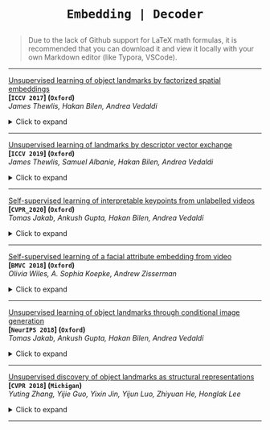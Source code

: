 # <p align=center>`Embedding | Decoder`</p>

> Due to the lack of Github support for LaTeX math formulas, it is recommended that you can download it and view it locally with your own Markdown editor (like Typora, VSCode).



---

[Unsupervised learning of object landmarks by factorized spatial embeddings](https://arxiv.org/pdf/1705.02193.pdf)  
**[`ICCV 2017`] (`Oxford`)**  
*James Thewlis, Hakan Bilen, Andrea Vedaldi*

<details><summary>Click to expand</summary>


<div align=center>
	<img src="https://raw.githubusercontent.com/yzy1996/Image-Hosting/master/20210509151055.png" width="400" />
    <p>(point r in the reference space S, a map $Phi$ detects the location q 两幅图是同一物体不同视角)</p>
</div>


> **Summary**

Detect consistent landmarks with image deformations under a process of factorizing viewpoint.

They mainly learn viewpoint-independent representations of objects from images,  the structure of an object is expressed as a set of landmark points. The landmark can be seen as a representation of transformations. 

利用 变形前后关键点不变性 作为学习信号。

？这个关键点是如何定义的呢，人还是自动的

> **Details**

$S \subset \mathbb{R}^{3}$ is the surface of a physical object, independent of the particular image $\mathrm{x}$  
$\mathrm{x}: \Lambda \rightarrow \mathbb{R}$ is an image of the object  
$\Lambda \sub \mathbb{R}^2$  is the image domain

learn a function $q = \Phi_S(p;\mathrm{x})$, where $p \in S$ is the object points, $q \in \Lambda$ is the corresponding pixels.  
an image warp function $g: \mathbb{R}^2 \mapsto \mathbb{R}^2$. 主要是依靠viewpoint的变换

The factorization is:
$$
\forall p \in S: \Phi_{S}(p ; \mathbf{x} \circ g)=g\left(\Phi_{S}(p ; \mathbf{x})\right).
$$
to deformable objects, they introduce a common reference space - object frame, using a reference points $r$, rewrite the function above:
$$
\forall r \in S_{0}: \Phi(r ; \mathbf{x} \circ g)=g(\Phi(r ; \mathbf{x})).
$$

</p></details>

---

[Unsupervised learning of landmarks by descriptor vector exchange](https://arxiv.org/pdf/1908.06427.pdf)  
**[`ICCV 2019`] (`Oxford`)**  
*James Thewlis, Samuel Albanie, Hakan Bilen, Andrea Vedaldi*

<details><summary>Click to expand</summary>


<div align=center>
	<img src="https://raw.githubusercontent.com/yzy1996/Image-Hosting/master/20210511180002.png" width="400" />
</div>


> **Summary**

Develop a new perspective on **equivariance to random image transformations** method. Based on [previous work](Unsupervised learning of object landmarks by factorized spatial embeddings).

Introduce an **invariant descriptors** (例如[SIFT](Distinctive image features from scaleinvariant
keypoints)，就想是一个embedding) to establish correspondences between images which is the same as **landmark detectors**. In addition, landmarks are invariant to intra-class variations in addition to viewing effects. (看上图很好理解)

> **Details**

用了一个中间instance来增强变形的能力。

<div align=center>
	<img src="https://raw.githubusercontent.com/yzy1996/Image-Hosting/master/20210511202103.png" width="800" />
</div>

</p></details>

---

[Self-supervised learning of interpretable keypoints from unlabelled videos](https://openaccess.thecvf.com/content_CVPR_2020/papers/Jakab_Self-Supervised_Learning_of_Interpretable_Keypoints_From_Unlabelled_Videos_CVPR_2020_paper.pdf)  
**[`CVPR_2020`] (`Oxford`)**  
*Tomas Jakab, Ankush Gupta, Hakan Bilen, Andrea Vedaldi*

<details><summary>Click to expand</summary>


<div align=center>
	<img src="https://raw.githubusercontent.com/yzy1996/Image-Hosting/master/20210511173048.png" width="800" />
</div>


> **Summary**

Learn from only unlabeled videos and **a weak empirical prior** on the object poses. (为什么要用视频呢？因为视频帧之间的对象是同一个目标，只是有pose的差异，通过分析这些差异就可以对pose建模。)

The pose priors are obtained from unpaired data. (虽然强调跟训练pose的网络无关，但这也算是一种多余的先验输入辅助，还是有监督的，只不过是 little additional supervision。)

Introduce a **conditional generator** design combining **image translation**

> **Details**

用了 Adversarial loss，是通过新的 unpaired 数据 (看上图)。目标是希望 新生成的 和 真实的不匹配 一致 (比如都是轮廓样式)。

一个 AE loss，用的是 VGG 的 perceptual loss 
$$
\mathcal{L}_{\text {perc }}=\frac{1}{N} \sum_{i=1}^{N}\left\|\Gamma\left(\hat{x}_{i}\right)-\Gamma\left(\boldsymbol{x}_{i}\right)\right\|_{2}^{2},
$$
一个 difference adversarial loss：
$$
\mathcal{L}_{\mathrm{disc}}(D)=\frac{1}{M} \sum_{j=1}^{M} D\left(\overline{\boldsymbol{y}}_{j}\right)^{2}+\frac{1}{N} \sum_{i=1}^{N}\left(1-D\left(\boldsymbol{y}_{i}\right)\right)^{2}
$$

</p></details>

---

[Self-supervised learning of a facial attribute embedding from video](https://arxiv.org/pdf/1808.06882.pdf)  
**[`BMVC 2018`] (`Oxford`)**  
*Olivia Wiles, A. Sophia Koepke, Andrew Zisserman*

<details><summary>Click to expand</summary>


The aim is to train a network to learn an embedding that encodes facial attributes in a self supervised manner, without any labels.

</p></details>

---

[Unsupervised learning of object landmarks through conditional image generation](https://arxiv.org/pdf/1806.07823.pdf)  
**[`NeurIPS 2018`] (`Oxford`)**  
*Tomas Jakab, Ankush Gupta, Hakan Bilen, Andrea Vedaldi*

<details><summary>Click to expand</summary>


<div align=center>
	<img src="https://raw.githubusercontent.com/yzy1996/Image-Hosting/master/20210508112737.png" width="800" />
</div>


> **Summary**

Generating image $\hat{\mathbf{x}}^\prime$ conditioned on ①the appearance of image $\mathbf{x}$ and ②the geometry of image $\mathbf{x}^\prime$. Just adopting a simple perceptual loss formulation.

Learn object landmarks from synthetic image deformations. Use image generation with the goal of learning landmarks.

Compared to other works, the advantage is the **simplicity** and **generality** of the formulation -> allow for more complex task e.g. highly-articulated human body.

> **Logic**

learn landmark-like representations  -> encode the geometry of the object 因为改变的就只有几何pose

> **Details**

$$
\min_{\Psi, \Phi} \mathbb{E}_{\mathrm{x}, \mathrm{x}^{\prime}} \left[\mathcal{L} \left(\mathrm{x}^{\prime}, \Psi\left(\mathrm{x}, \Phi\left(\mathrm{x}^{\prime}\right)\right)\right)\right]
$$

</p></details>

---

[Unsupervised discovery of object landmarks as structural representations](https://arxiv.org/pdf/1804.04412.pdf)  
**[`CVPR 2018`] (`Michigan`)**  
*Yuting Zhang, Yijie Guo, Yixin Jin, Yijun Luo, Zhiyuan He, Honglak Lee*

<details><summary>Click to expand</summary>


<div align=center>
	<img src="https://raw.githubusercontent.com/yzy1996/Image-Hosting/master/20210508214918.png" width="800" />
</div>


> **Summary**

Using an **autoencoder** model to learn object structures. AE也就意味着有重建，会根据特征点去重建图像

The advantage is their performance is semantically meaningful and more predictive of manually annotated landmarks.

> **Details**

each landmark has a corresponding detector, outputs a detection score map with the detected
landmark located at the maximum.

</p></details>

---



